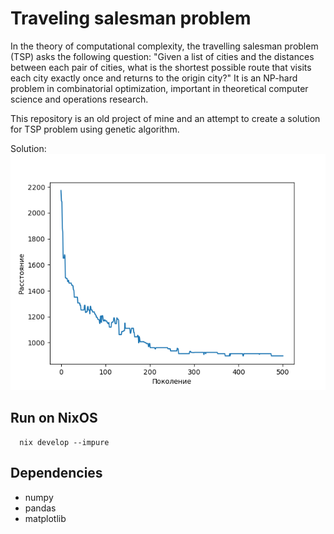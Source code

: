 # Traveling salesman problem 

In the theory of computational complexity, the travelling salesman problem (TSP) asks the following question: "Given a list of cities and the distances between each pair of cities, what is the shortest possible route that visits each city exactly once and returns to the origin city?" It is an NP-hard problem in combinatorial optimization, important in theoretical computer science and operations research.

This repository is an old project of mine and an attempt to create a solution for TSP problem using genetic algorithm. 

Solution:
![Plot](./images/plot.png "Plot")

## Run on NixOS

```shell
  nix develop --impure
```  

## Dependencies

* numpy
* pandas
* matplotlib
